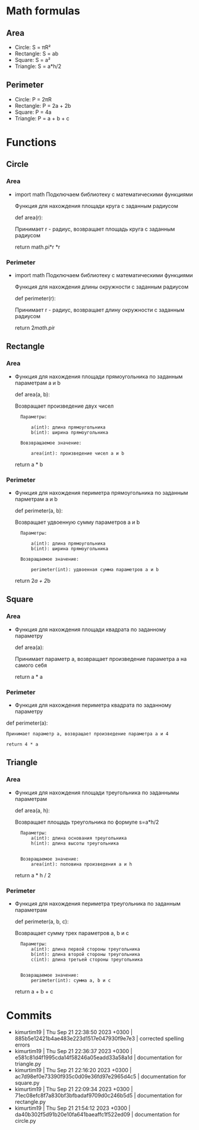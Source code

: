 # Math formulas
## Area
- Circle: S = πR²
- Rectangle: S = ab
- Square: S = a²
- Triangle: S = a*h/2

## Perimeter
- Circle: P = 2πR
- Rectangle: P = 2a + 2b
- Square: P = 4a
- Triangle: P = a + b + c

# Functions
## Circle
### Area
- import math Подключаем библиотеку с математическими функциями

  Функция для нахождения площади круга с заданным радиусом

  def area(r):
    
     Принимает r - радиус, возвращает площадь круга с заданным радиусом
    
     return math.pi*r *r

### Perimeter
- import math Подключаем библиотеку с математическими функциями

  Функция для нахождения длины окружности с заданным радиусом

  def perimeter(r):
    
     Принимает r - радиус, возвращает длину окружности с заданным радиусом
    
     return 2*math.pi*r

## Rectangle
### Area
- Функция для нахождения площади прямоугольника по заданным параметрам a и b

  def area(a, b):
    
    Возвращает произведение двух чисел

        Параметры:

            a(int): длина прямоугольника
            b(int): ширина прямоугольника

        Вовзвращаемое значение:
        
            area(int): произведение чисел a и b
    
    return a * b
### Perimeter
- Функция для нахождения периметра прямоугольника по заданным парметрам a и b

  def perimeter(a, b):
    
    Возвращает удвоенную сумму параметров a и b

        Параметры:

            a(int): длина прямоугольника
            b(int): ширина прямоугольника

        Возвращаемое значение:

            perimeter(int): удвоенная сумма параметров a и b
    
    return 2*a + 2*b

## Square
### Area
- Функция для нахождения площади квадрата по заданному параметру

  def area(a):
    
    Принимает параметр a, возвращает произведение параметра a на самого себя
    
    return a * a
### Perimeter
- Функция для нахождения периметра квадрата по заданному параметру

def perimeter(a):
    
    Принимает параметр a, возвращает произведение параметра a и 4
    
    return 4 * a

## Triangle
### Area
- Функция для нахождения площади треугольника по заданнымы параметрам

  def area(a, h):
    
    Возвращает площадь треугольника по формуле s=a*h/2

        Параметры:
            a(int): длина основания треугольника
            h(int): длина высоты треугольника


        Возвращаемое значение:
            area(int): половина произведения a и h
    
    return a * h / 2
### Perimeter
- Функция для нахождения периметра треугольника по заданным параметрам

  def perimeter(a, b, c):
    
    Возвращает сумму трех параметров a, b и c

        Параметры:
            a(int): длина первой стороны треугольника
            b(int): длина второй стороны треугольника
            c(int): длина третьей стороны треугольника


        Возвращаемое значение:
            perimeter(int): сумма a, b и c
    
    return a + b + c
# Commits
- kimurtim19 | Thu Sep 21 22:38:50 2023 +0300 | 885b5e12421b4ae483e223d1517e047930f9e7e3 | corrected spelling errors
- kimurtim19 | Thu Sep 21 22:36:37 2023 +0300 | e581c81d4f1995cda14f58246a05eadd33a58a1d | documentation for triangle.py
- kimurtim19 | Thu Sep 21 22:16:20 2023 +0300 | ac7d98ef0e73390f935c0d09e36fd97e2965d4c5 | documentation for square.py
- kimurtim19 | Thu Sep 21 22:09:34 2023 +0300 | 71ec08efc8f7a830bf3bfbadaf9709d0c246b5d5 | documentation for rectangle.py
- kimurtim19 | Thu Sep 21 21:54:12 2023 +0300 | da40b302f5d91b20e10fa641baeaffc1f522ed09 | documentation for circle.py
